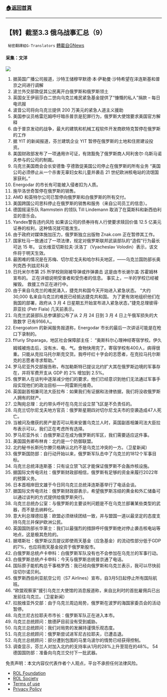 ###  [:house:返回首頁](https://github.com/ourhimalayas/txt)
---


## 【转】截至3.3 俄乌战事汇总（9）
` 秘密翻譯組G-Translators` [轉載自GNews](https://gnews.org/zh-hans/2106827/)

#### 采集：文洋
![](https://assets.gnews.org/wp-content/uploads/2022/03/16464120831.png)
1. 据英国广播公司报道，沙特王储穆罕默德·本·萨勒曼·沙特希望在泽连斯基和普京之间进行调解
2. 波兰外交部敦促其公民离开白俄罗斯和俄罗斯领土
3. 英国女王伊丽莎白二世向乌克兰难民紧急基金提供了“慷慨的私人”捐款 – 每日电讯报
4. 波音公司将向乌克兰提供 200 万美元的紧急人道主义援助
5. 美国参议员格雷厄姆呼吁暗杀普京是犯罪行为，俄罗斯大使馆要求美国官方解释
6. 由于普京发动的战争，最大的建筑和机械工程软件开发商欧特克暂停在俄罗斯的工作
7. 据 YIT 的新闻报道，芬兰建筑企业 YIT 暂停在俄罗斯的土地和住房建设投资。
8. 美国财政部发布了一项通用许可证，有效豁免了俄罗斯商人阿利舍尔·乌斯马诺夫参与的公司的制裁。
9. 乌克兰美国商会会长安德鲁·亨德敦促美国公司停止在俄罗斯的所有业务
“美国公司必须停止从一个杀害无辜妇女和儿童并袭击 21 世纪欧洲核电站的流氓国家获利。”
10. Energodar 的市长有可能被入侵者扣为人质。
11. 施华洛世奇暂停在俄罗斯的销售。
12. AMD 和英特尔公司已暂停向俄罗斯和白俄罗斯的所有交付。
13. 美国跨国公司思科停止在俄罗斯的销售和服务（来自公司员工的信息）。
14. 德国摇滚乐队 Rammstein 的领队 Till Lindemann 取消了在莫斯科和新西伯利亚的音乐会。
15. Yandex警告违约风险
如果该公司的债券持有人行使要求赎回价值 12.5 亿美元证券的权利，这种情况就可能发生。
16. 由于政府对媒体施加压力，俄罗斯独立出版物 Znak.com 正在暂停其工作。
17. 国家杜马一致通过了一项法律，规定对俄罗斯联邦武装部队的“造假”行为最长可达 15 年。
议长维亚切斯拉夫·沃洛丁（Vyacheslav Volodin）表示，该文件将于明天生效。
18. 最困难的情况是在苏梅、切尔尼戈夫和哈尔科夫地区，——乌克兰国防部长奥列克西·列兹尼科夫
19. 日托米尔市第 25 所学校刚刚被导弹或炸弹袭击
这是由市长谢尔盖·苏霍姆林宣布的。 正在详细说明受害者和受伤者的信息。 事实上，一半的学校已经被摧毁。 救援工作正在进行中。
20. 由于来自乌克兰的难民涌入，捷克共和国今天开始进入紧急状态。
“大约 30,000 名来自乌克兰的难民已经抵达捷克共和国。 为了更有效地组织他们在我国的部署，政府从 3 月 4 日星期五开始宣布进入紧急状态，”捷克总理彼得·菲亚拉 (Petr Fiala) 几天前表示。
21. 乌克兰武装部队总参谋部公布了从 2 月 24 日到 3 月 4 日上午俄军损失的大致数字
已有9166人。
22. Energoatom 的新闻服务报道称，Energodar 市长的最后一次讲话可能是在枪口下录制的。
23. ❗Yuriy Shparaga，地区社会保障部主任：
“奥斯科尔心理神经寄宿学校。伊久姆城被炮击后，没有水、电、气。食物快用完了。寄宿学校有400人，病得很重。只能从克拉马托尔斯克交货。我呼吁红十字会的志愿者，在克拉马托尔斯克的志愿者寻求帮助。”
24. 罗马尼亚外交部报告称，布加勒斯特已提议北约扩大其在俄罗斯边境的军事存在，并将军费开支从 GDP 的 2% 增加到 2.5%。
25. 俄罗斯人在谈判中逐渐减少他们的要求，他们已经意识到他们无法通过军事手段实现他们的政治目标——阿雷斯托维奇。
26. 英国副首相兼司法大臣拉布：如果我们有证据和法律依据，我们将没收俄罗斯人拥有的财产。
27. 立陶宛总理：北约带头呼吁在乌克兰设立禁飞区是不负责任的。
28. 乌克兰切尔尼戈夫地方官员：俄罗斯星期四对切尔尼戈夫市的空袭造成47人死亡。
29. 当被问及缴获的房产是否可以用来安置乌克兰人时，英国副首相兼司法大臣拉布表示可以，我们正在考虑所有选择。
30. 罗马尼亚外长：白俄罗斯正在成为俄罗斯的军区，我们需要适应这件事。
31. 美国国务卿布林肯：北约是一个防御联盟。
32. 北约秘书长斯托尔滕贝格确认北约不是乌克兰冲突的一方。（卫星新闻）
33. 俄罗斯国防部：自行动开始以来，俄罗斯军队击中了乌克兰的1812个军事目标。
34. 乌克兰总统泽连斯基：只有设立禁飞区才能保证俄罗斯不会轰炸核设施。
35. 据国际文传电讯社：俄罗斯财政部相信，俄罗斯有足够的资金来履行2022年的预算义务。
36. 日本首相岸田文雄于今日同乌克兰总统泽连斯基举行了电话会谈。
37. 据国际文传电讯社：俄罗斯财政部表示，希望俄罗斯冻结的黄金和外汇储备可以通过谈判的方式提供给俄罗斯央行。
38. 乌克兰总统办公室：与俄罗斯的主要谈判问题是不在乌克兰部署某些类型的武器，而不是去纳粹化。
39. 意大利总理德拉基：欧盟必须继续团结一致，并与盟国一道以最坚定的态度支持乌克兰并保护欧洲公民。
40. 英国国防部长华莱士：我们以最强烈的措辞呼吁俄罗斯绝对停止袭击核电站等地点，这是极其危险的。
41. 据塔斯社：俄罗斯议员提议即使雨天基金（应急基金）的流动性部分低于GDP的7%，也应将雨天基金投资于俄罗斯股市。
42. 白俄罗斯总统卢卡申科：白俄罗斯军队没有也不会参加在乌克兰的军事行动。
43. 白俄罗斯总统卢卡申科：今天与俄罗斯总统普京通了电话。
44. 国际原子能机构总干事格罗西：我已经向俄罗斯和乌克兰表示，我可以尽快前往切尔诺贝利。
45. 俄罗斯西伯利亚航空公司（S7 Airlines）宣布，自3月5日起停止所有国际航班。
46. “欧盟观察家”援引乌克兰大使馆的消息报道称，来自比利时的首批雇佣兵已出发前往乌克兰。（卫星新闻）
47. 拉脱维亚外交部：由于乌克兰周边局势，俄罗斯在波罗的海国家委员会的活动暂停。
48. 乌克兰尼古拉耶夫市市长：俄罗斯军队正在进入本市。
49. 乌克兰总统顾问：敖德萨目前没有受到威胁。
50. 乌克兰总统顾问：我们对局势的发展持谨慎乐观态度。
51. 乌克兰总统顾问：俄罗斯尝试进军尼古拉耶夫，已遭击退。
52. 乌克兰总统顾问：部分遭到包围的马里乌波尔的情势已经获得控制。
53. 调查显示，芬兰人对加入北约的支持率从1月的28%上升至现在的48%。
54 德国国防部：准备向乌克兰交付下一批武器。


 

免责声明：本文内容仅代表作者个人观点，平台不承担任何法律风险。

- [ROL Foundation](https://rolfoundation.org/)
- [ROL Society](https://rolsociety.org/)
- [Terms of use](https://gnews.org/terms-of-use-3/)
- [Privacy Policy](https://gnews.org/privacy-policy/)
